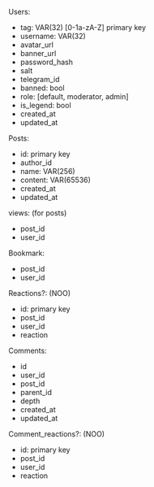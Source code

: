 Users:
- tag: VAR(32) [0-1a-zA-Z] primary key
- username: VAR(32)
- avatar_url
- banner_url
- password_hash
- salt
- telegram_id
- banned: bool
- role: [default, moderator, admin]
- is_legend: bool
- created_at
- updated_at

Posts:
- id: primary key
- author_id
- name: VAR(256)
- content: VAR(65536)
- created_at
- updated_at

views: (for posts)
- post_id
- user_id

Bookmark:
- post_id
- user_id

Reactions?: (NOO)
- id: primary key
- post_id
- user_id
- reaction

Comments:
- id
- user_id
- post_id
- parent_id
- depth
- created_at
- updated_at

Comment_reactions?: (NOO)
- id: primary key
- post_id
- user_id
- reaction
